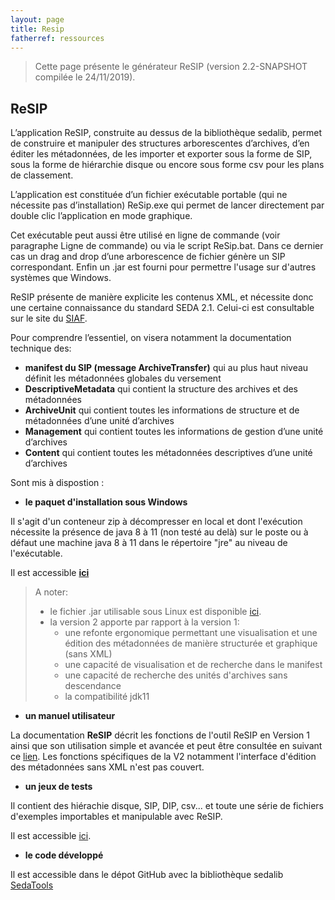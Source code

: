 ```yaml
---
layout: page
title: Resip
fatherref: ressources
---
```


> Cette page présente le générateur ReSIP (version 2.2-SNAPSHOT compilée le 24/11/2019).

## ReSIP

L’application ReSIP, construite au dessus de la bibliothèque sedalib, permet de construire et manipuler des structures arborescentes d’archives, d’en éditer les métadonnées, de les importer  et exporter sous la forme de SIP, sous la forme de hiérarchie disque ou encore sous forme csv pour les plans de classement.

L’application est constituée d’un fichier exécutable portable (qui ne nécessite pas d’installation) ReSip.exe qui permet de lancer directement par double clic l’application en mode graphique. 

Cet exécutable peut aussi être utilisé en ligne de commande (voir paragraphe Ligne de commande) ou via le script ReSip.bat. Dans ce dernier cas un drag and drop d’une arborescence de fichier génère un SIP correspondant. Enfin un .jar est fourni pour permettre l'usage sur d'autres systèmes que Windows.

ReSIP présente de manière explicite les contenus XML, et nécessite donc une certaine connaissance du standard SEDA 2.1. Celui-ci est consultable sur le site du [SIAF](https://francearchives.fr/seda/).

Pour comprendre l’essentiel, on visera notamment la documentation technique des:
*	**manifest du SIP (message ArchiveTransfer)**  qui au plus haut niveau définit  les métadonnées globales du versement 
*	**DescriptiveMetadata** qui contient la structure des archives et des métadonnées
*	**ArchiveUnit** qui contient toutes les informations de structure et de métadonnées d’une  unité d’archives
*	**Management** qui contient toutes les informations de gestion d’une unité d’archives
*	**Content** qui contient toutes les métadonnées descriptives d’une unité d’archives

Sont mis à dispostion :


* **le paquet d'installation sous Windows**

Il s'agit d'un conteneur zip à décompresser en local et dont l'exécution 
nécessite la présence de java 8 à 11 (non testé au delà) sur le poste ou à défaut une machine java 8 à 11 dans le répertoire "jre" au niveau de l'exécutable. 

Il est accessible **[ici](http://download.programmevitam.fr/resip/2.3.0/sedatools-package-2.3.0.tar.gz)**

>A noter:
>
>  * le fichier .jar utilisable sous Linux est disponible [ici](http://download.programmevitam.fr/resip/2.3.0/sedatools-package-2.3.0.tar.gz).
>  * la version 2 apporte par rapport à la version 1:
>    * une refonte ergonomique permettant une visualisation et une édition des métadonnées de manière structurée et graphique (sans XML)
>    * une capacité de visualisation et de recherche dans le manifest
>    * une capacité de recherche des unités d'archives sans descendance
>    * la compatibilité jdk11


* **un manuel utilisateur**

La documentation **ReSIP** décrit les fonctions de l'outil ReSIP en Version 1 ainsi que son utilisation simple et avancée et peut être consultée en suivant ce [lien](http://download.programmevitam.fr/resip/2.2-SNAPSHOT/20190910_Vitam_Manuel_ReSIP_V3.1.pdf). Les fonctions spécifiques de la V2 notamment l'interface d'édition des métadonnées sans XML n'est pas couvert.


* **un jeux de tests**

Il contient des hiérachie disque, SIP, DIP, csv... et toute une série de fichiers d'exemples importables et manipulable avec ReSIP.

Il est accessible [ici](http://download.programmevitam.fr/resip/1.1/ResipSamples.zip).

* **le code développé**

Il est accessible dans le dépot GitHub avec la bibliothèque sedalib [SedaTools](https://github.com/ProgrammeVitam/sedatools)
